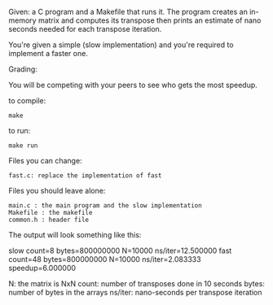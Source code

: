 Given: a C program and a Makefile that runs it. The program creates
an in-memory matrix and computes its transpose then prints an estimate
of nano seconds needed for each transpose iteration.

You're given a simple (slow implementation) and you're required to
implement a faster one.

Grading:

You will be competing with your peers to see who gets the most speedup.

to compile:

    make

to run:

    make run

Files you can change:

    fast.c: replace the implementation of fast

Files you should leave alone:

    main.c : the main program and the slow implementation
    Makefile : the makefile
    common.h : header file
    
The output will look something like this:

slow count=8 bytes=800000000 N=10000 ns/iter=12.500000
fast count=48 bytes=800000000 N=10000 ns/iter=2.083333
speedup=6.000000


N: the matrix is NxN
count: number of transposes done in 10 seconds
bytes: number of bytes in the arrays
ns/iter: nano-seconds per transpose iteration
